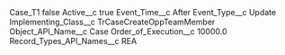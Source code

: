 <?xml version="1.0" encoding="UTF-8"?>
<CustomMetadata xmlns="http://soap.sforce.com/2006/04/metadata" xmlns:xsi="http://www.w3.org/2001/XMLSchema-instance" xmlns:xsd="http://www.w3.org/2001/XMLSchema">
    <label>Case_T1</label>
    <protected>false</protected>
    <values>
        <field>Active__c</field>
        <value xsi:type="xsd:boolean">true</value>
    </values>
    <values>
        <field>Event_Time__c</field>
        <value xsi:type="xsd:string">After</value>
    </values>
    <values>
        <field>Event_Type__c</field>
        <value xsi:type="xsd:string">Update</value>
    </values>
    <values>
        <field>Implementing_Class__c</field>
        <value xsi:type="xsd:string">TrCaseCreateOppTeamMember</value>
    </values>
    <values>
        <field>Object_API_Name__c</field>
        <value xsi:type="xsd:string">Case</value>
    </values>
    <values>
        <field>Order_of_Execution__c</field>
        <value xsi:type="xsd:double">10000.0</value>
    </values>
    <values>
        <field>Record_Types_API_Names__c</field>
        <value xsi:type="xsd:string">REA</value>
    </values>
</CustomMetadata>
